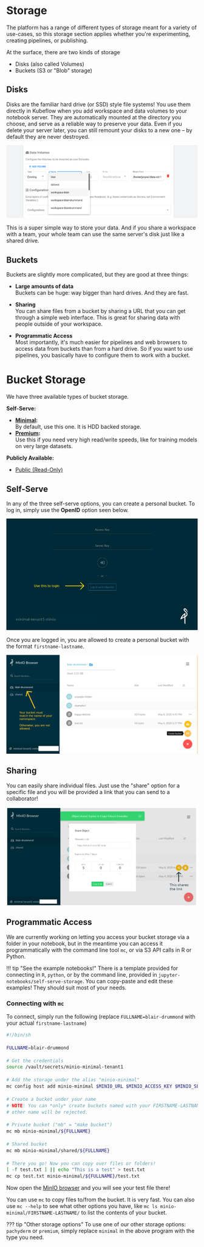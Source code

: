 # Storage

The platform has a range of different types of storage meant for a variety of
use-cases, so this storage section applies whether you're experimenting,
creating pipelines, or publishing.

At the surface, there are two kinds of storage

- Disks (also called Volumes)
- Buckets (S3 or "Blob" storage)

## Disks

Disks are the familiar hard drive (or SSD) style file systems! You use them
directly in Kubeflow when you add workspace and data volumes to your notebook
server. They are automatically mounted at the directory you choose, and serve as
a reliable way to preserve your data. Even if you delete your server later, you
can still remount your disks to a new one – by default they are never destroyed.

![Adding an existing volume to a new notebook server](images/kubeflow_existing_volume.png)

This is a super simple way to store your data. And if you share a workspace with
a team, your whole team can use the same server's disk just like a shared drive.

## Buckets

Buckets are slightly more complicated, but they are good at three things:

- **Large amounts of data**  
  Buckets can be huge: way bigger than hard drives. And they are fast.

- **Sharing**  
  You can share files from a bucket by sharing a URL that you can get through a
  simple web interface. This is great for sharing data with people outside of
  your workspace.

- **Programmatic Access**  
  Most importantly, it's much easier for pipelines and web browsers to access
  data from buckets than from a hard drive. So if you want to use pipelines, you
  basically have to configure them to work with a bucket.

# Bucket Storage

We have three available types of bucket storage.

**Self-Serve:**

- **[Minimal](https://minimal-tenant1-minio.covid.cloud.statcan.ca):**  
  By default, use this one. It is HDD backed storage.
- **[Premium](https://premium-tenant1-minio.covid.cloud.statcan.ca):**  
  Use this if you need very high read/write speeds, like for training models on
  very large datasets.

**Publicly Available:**

- [Public (Read-Only)](https://datasets.covid.cloud.statcan.ca)

## Self-Serve

In any of the three self-serve options, you can create a personal bucket. To log
in, simply use the **OpenID** option seen below.

![MinIO sign-in view, indicating the OpenID option](images/minio_self_serve_login.png)

Once you are logged in, you are allowed to create a personal bucket with the
format `firstname-lastname`.

![MinIO browser with personal bucket using first name, last name format (hyphenated)](images/minio_self_serve_bucket.png)

## Sharing

You can easily share individual files. Just use the "share" option for a
specific file and you will be provided a link that you can send to a
collaborator!

![MinIO browser with a shareable link to a file](images/minio_self_serve_share.png)

## Programmatic Access

We are currently working on letting you access your bucket storage via a folder
in your notebook, but in the meantime you can access it programmatically with
the command line tool `mc`, or via S3 API calls in R or Python.

<!-- prettier-ignore -->
!!! tip "See the example notebooks!"
    There is a template provided for connecting in `R`, `python`, or by the
    command line, provided in `jupyter-notebooks/self-serve-storage`. You can
    copy-paste and edit these examples! They should suit most of your needs.

### Connecting with `mc`

To connect, simply run the following (replace `FULLNAME=blair-drummond` with
your actual `firstname-lastname`)

```sh
#!/bin/sh

FULLNAME=blair-drummond

# Get the credentials
source /vault/secrets/minio-minimal-tenant1

# Add the storage under the alias "minio-minimal"
mc config host add minio-minimal $MINIO_URL $MINIO_ACCESS_KEY $MINIO_SECRET_KEY

# Create a bucket under your name
# NOTE: You can *only* create buckets named with your FIRSTNAME-LASTNAME. Any
# other name will be rejected.

# Private bucket ("mb" = "make bucket")
mc mb minio-minimal/${FULLNAME}

# Shared bucket
mc mb minio-minimal/shared/${FULLNAME}

# There you go! Now you can copy over files or folders!
[ -f test.txt ] || echo "This is a test" > test.txt
mc cp test.txt minio-minimal/${FULLNAME}/test.txt
```

Now open the
[MinIO browser](https://minimal-tenant1-minio.covid.cloud.statcan.ca) and you
will see your test file there!

You can use `mc` to copy files to/from the bucket. It is very fast. You can also
use `mc --help` to see what other options you have, like
`mc ls minio-minimal/FIRSTNAME-LASTNAME/` to list the contents of your bucket.

<!-- prettier-ignore -->
??? tip "Other storage options"
    To use one of our other storage options: `pachyderm` or `premium`, simply
    replace `minimal` in the above program with the type you need.
